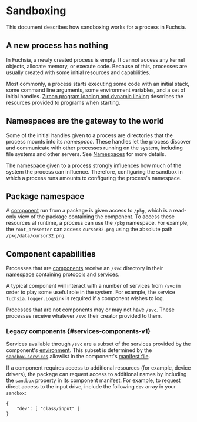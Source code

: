 # Sandboxing

This document describes how sandboxing works for a process in Fuchsia.

## A new process has nothing

In Fuchsia, a newly created process is empty. It cannot access any kernel
objects, allocate memory, or execute code. Because of this, processes are
usually created with some initial resources and capabilities.

Most commonly, a process starts executing some code with an initial stack, some
command line arguments, some environment variables, and a set of initial
handles.
[Zircon program loading and dynamic linking](/concepts/process/program_loading.md)
describes the resources provided to programs when starting.

## Namespaces are the gateway to the world

Some of the initial handles given to a process are directories that the process
mounts into its _namespace_. These handles let the process discover and
communicate with other processes running on the system, including file systems
and other servers. See [Namespaces](/concepts/process/namespaces.md) for
more details.

The namespace given to a process strongly influences how much of the system the
process can influence. Therefore, configuring the sandbox in which a process
runs amounts to configuring the process's namespace.

## Package namespace

A [component][glossary.component] run from a package is given access to
`/pkg`, which is a read-only view of the package containing the component. To
access these resources at runtime, a process can use the `/pkg` namespace. For
example, the `root_presenter` can access `cursor32.png` using the absolute path
`/pkg/data/cursor32.png`.

## Component capabilities

Processes that are [components][glossary.component] receive an `/svc`
directory in their [namespace][glossary.namespace] containing
[protocols](/concepts/components/v2/capabilities/protocol.md) and
[services](/concepts/components/v2/capabilities/service.md).

A typical component will interact with a number of services from `/svc` in order
to play some useful role in the system. For example, the service
`fuchsia.logger.LogSink` is required if a component wishes to log.

Processes that are not components may or may not have `/svc`. These processes
receive whatever `/svc` their creator provided to them.

### Legacy components {#services-components-v1}

Services available through `/svc` are a subset of the services provided by the
component's [environment](/glossary/README.md#environment).
This subset is determined by the
[`sandbox.services`](/concepts/components/v1/component_manifests.md#sandbox)
allowlist in the component's
[manifest file](/concepts/components/v1/component_manifests.md).

If a component requires access to additional resources (for example, device
drivers), the package can request access to additional names by including the
`sandbox` property in its component manifest. For example, to request direct
access to the input drive, include the following `dev` array in your `sandbox`:

```
{
    "dev": [ "class/input" ]
}
```

[glossary.component]: /glossary/README.md#component
[glossary.environment]: /glossary/README.md#environment
[glossary.namespace]: /glossary/README.md#namespace
